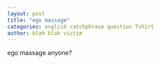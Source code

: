 ```yaml
---
layout: post
title: "ego massage"
categories: english catchphrase question Tshirt
author: blah blah victim
---
```


ego massage anyone?
